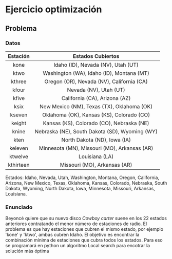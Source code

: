 # Ejercicio optimización

## Problema
### Datos
Estación | Estados Cubiertos |
:---: | :---: |
kone | Idaho (ID), Nevada (NV), Utah (UT) |
ktwo | Washington (WA), Idaho (ID), Montana (MT) |
kthree | Oregon (OR), Nevada (NV), California (CA) |
kfour | Nevada (NV), Utah (UT) |
kfive | California (CA), Arizona (AZ) |
ksix | New Mexico (NM), Texas (TX), Oklahoma (OK) |
kseven | Oklahoma (OK), Kansas (KS), Colorado (CO) |
keight | Kansas (KS), Colorado (CO), Nebraska (NE) |
knine | Nebraska (NE), South Dakota (SD), Wyoming (WY) |
kten | North Dakota (ND), Iowa (IA) |
keleven | Minnesota (MN), Missouri (MO), Arkansas (AR) |
ktwelve | Louisiana (LA) |
kthirteen | Missouri (MO), Arkansas (AR) |

Estados: Idaho, Nevada, Utah, Washington, Montana, Oregon, California, Arizona, New Mexico, Texas, Oklahoma, Kansas, Colorado, Nebraska, South Dakota, Wyoming, North Dakota, Iowa, Minnesota, Missouri, Arkansas, Louisiana.

### Enunciado
Beyoncé quiere que su nuevo disco *Cowboy carter* suene en los 22 estados anteriores contratando el menor número de estaciones de radio. El problema es que hay estaciones que cubren el mismo estado, por ejemplo 'kone' y 'ktwo', ambas cubren Idaho. El objetivo es encontrar la combinación mínima de estaciones que cubra todos los estados. Para eso se programará en python un algoritmo Local search para encotrar la solución más óptima
